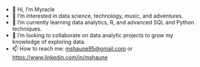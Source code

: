 - 👋 Hi, I’m Myracle
- 👀 I’m interested in data science, technology, music, and adventures.
- 🌱 I’m currently learning data analytics, R, and advanced SQL and Python techniques.
- 💞️ I’m looking to collaborate on data analytic projects to grow my knowledge of exploring data.
- 📫 How to reach me: mshaune95@gmail.com or https://www.linkedin.com/in/mshaune

<!---
mshaune/mshaune is a ✨ special ✨ repository because its `README.md` (this file) appears on your GitHub profile.
You can click the Preview link to take a look at your changes.
--->
